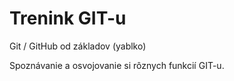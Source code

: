 # Trenink GIT-u
Git / GitHub od základov (yablko)

Spoznávanie a osvojovanie si rôznych funkcií GIT-u.
